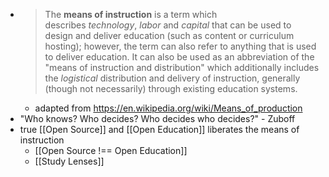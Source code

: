 - > The **means of instruction** is a term which describes *technology*, *labor* and *capital* that can be used to design and deliver education (such as content or curriculum hosting); however, the term can also refer to anything that is used to deliver education. It can also be used as an abbreviation of the "means of instruction and distribution" which additionally includes the *logistical* distribution and delivery of instruction, generally (though not necessarily) through existing education systems.
	- adapted from https://en.wikipedia.org/wiki/Means_of_production
- "Who knows? Who decides? Who decides who decides?" - Zuboff
- true [[Open Source]] and [[Open Education]] liberates the means of instruction
	- [[Open Source !== Open Education]]
	- [[Study Lenses]]